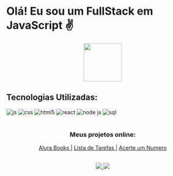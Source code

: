 
 
# Olá! Eu sou um FullStack em JavaScript  ✌

<p align="center" >
   <img align="center" src="https://static-00.iconduck.com/assets.00/black-hole-emoji-2048x2048-vi1ueafh.png" width="100px"/>
</p>
 
 ## Tecnologias Utilizadas:
 <div aling="left">
  
  <img alt='js' src='https://img.shields.io/badge/javascript-%23323330.svg?style=for-the-badge&logo=javascript&logoColor=%23F7DF1E'/>
  <img alt='css' src='https://img.shields.io/badge/css3-%231572B6.svg?style=for-the-badge&logo=css3&logoColor=white'/>
  <img alt='html5' src='https://img.shields.io/badge/html5-%23E34F26.svg?style=for-the-badge&logo=html5&logoColor=white'/> 
  <img alt='react' src='https://img.shields.io/badge/React-20232A?style=for-the-badge&logo=react&logoColor=61DAFB'/>
  <img alt='node js' src='https://img.shields.io/badge/Node.js-339933?style=for-the-badge&logo=nodedotjs&logoColor=white'/>
  <img alt='sql' src='https://img.shields.io/badge/MySQL-00000F?style=for-the-badge&logo=mysql&logoColor=white'/>
  
 </div>


 </br>


<div style='display: inline_block;' align="center">

### Meus projetos online: 
   <a align='left' href ="https://alura-books-livid-eta.vercel.app/">Alura Books |<a>
   <a align='left' href ="https://lista-de-tarefas-lake-iota.vercel.app/">Lista de Tarefas |<a>
   <a align='left' href ="https://acerte-o-numero-iota.vercel.app/">Acerte um Numero<a>
</div>
</br>
<div align="center">
<div style='display: inline_block;'>
  <a href="https://www.instagram.com/lucasmaciel404/"> <img src="https://img.shields.io/badge/Instagram-E4405F?style=for-the-badge&logo=instagram&logoColor=white"/> </a>
  <a href="https://www.linkedin.com/in/lucas-maciel-75188823b/"> <img src="https://img.shields.io/badge/LinkedIn-0077B5?style=for-the-badge&logo=linkedin&logoColor=white"/> </a>
</div>
</div> 
